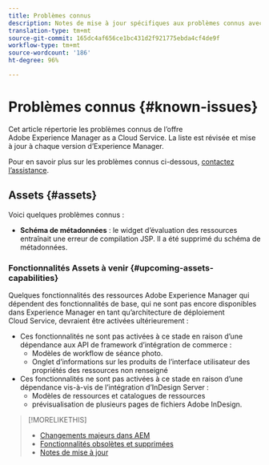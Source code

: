 ```yaml
---
title: Problèmes connus
description: Notes de mise à jour spécifiques aux problèmes connus avec Adobe Experience Manager as a Cloud Service
translation-type: tm+mt
source-git-commit: 165dc4af656ce1bc431d2f921775ebda4cf4de9f
workflow-type: tm+mt
source-wordcount: '186'
ht-degree: 96%

---
```



# Problèmes connus {#known-issues}

Cet article répertorie les problèmes connus de l’offre Adobe Experience Manager as a Cloud Service. La liste est révisée et mise à jour à chaque version d’Experience Manager.

Pour en savoir plus sur les problèmes connus ci-dessous, [contactez l’assistance](https://helpx.adobe.com/fr/support/experience-manager.html).

<!-- 
## Platform {#platform}

## Sites {#sites}
-->

## Assets {#assets}

<!-- Jira label: assets-cloud-known-issues -->

Voici quelques problèmes connus :

* **Schéma de métadonnées** : le widget d’évaluation des ressources entraînait une erreur de compilation JSP. Il a été supprimé du schéma de métadonnées. <!-- CQ-4282865, CQ-4284633 -->

### Fonctionnalités Assets à venir {#upcoming-assets-capabilities}

Quelques fonctionnalités des ressources Adobe Experience Manager qui dépendent des fonctionnalités de base, qui ne sont pas encore disponibles dans Experience Manager en tant qu’architecture de déploiement Cloud Service, devraient être activées ultérieurement :

* Ces fonctionnalités ne sont pas activées à ce stade en raison d’une dépendance aux API de framework d’intégration de commerce :
   * Modèles de workflow de séance photo.
   * Onglet d’informations sur les produits de l’interface utilisateur des propriétés des ressources non renseigné
* Ces fonctionnalités ne sont pas activées à ce stade en raison d’une dépendance vis-à-vis de l’intégration d’InDesign Server :
   * Modèles de ressources et catalogues de ressources
   * prévisualisation de plusieurs pages de fichiers Adobe InDesign.

>[!MORELIKETHIS]
>
>* [Changements majeurs dans AEM](aem-cloud-changes.md)
>* [Fonctionnalités obsolètes et supprimées](deprecated-removed-features.md)
>* [Notes de mise à jour](home.md)

